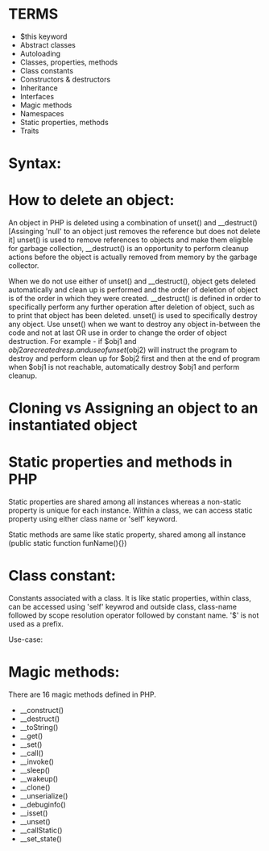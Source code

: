 # TERMS
- $this keyword
- Abstract classes
- Autoloading
- Classes, properties, methods
- Class constants
- Constructors & destructors
- Inheritance
- Interfaces
- Magic methods
- Namespaces
- Static properties, methods
- Traits

# Syntax:
<!-- <?php
class className{

    public $classProperty;
    
}

$someClassInstance = new className();
$someClassInstance->classProperty = 'someValue';
$someClassInstance->classMethod()
?> -->

# How to delete an object:
An object in PHP is deleted using a combination of unset() and __destruct() [Assinging 'null' to an object just removes the reference but does not delete it]
unset() is used to remove references to objects and make them eligible for garbage collection, __destruct() is an opportunity to perform cleanup actions before the object is actually removed from memory by the garbage collector.

When we do not use either of unset() and __destruct(), object gets deleted automatically and clean up is performed and the order of deletion of object is of the order in which they were created. __destruct() is defined in order to specifically perform any further operation after deletion of object, such as to print that object has been deleted.
unset() is used to specifically destroy any object. Use unset() when we want to destroy any object in-between the code and not at last OR use in order to change the order of object destruction. For example - if $obj1 and $obj2 are created resp. and use of unset($obj2) will instruct the program to destroy and perform clean up for $obj2 first and then at the end of program when $obj1 is not reachable, automatically destroy $obj1 and perform cleanup.

# Cloning vs Assigning an object to an instantiated object

<!-- <?php

    $obj1 = new someClass();

    $obj2 = $obj1;
    echo ($obj2 === $obj1) [output: 1/true]

    $obj3 = clone $obj1;
    var_dump($obj3 === $obj1) [output: bool(false)]
?> -->

# Static properties and methods in PHP

Static properties are shared among all instances whereas a non-static property is unique for each instance.
Within a class, we can access static property using either class name or 'self' keyword.

<!-- <?php 

class MyClass {
    static $changeCounter = 0;

    public function __construct() {
        self::$changeCounter++;     
        //MyClass::$changeCounter++; ('self' keyword can be used only within class, like 'this' keyword)
    }

}

$newInstance = new MyClass();
echo MyClass::$changeCounter.PHP_EOL; //output : 1 (Accessed using class name, not instance)

$newInstance2 = new MyClass();
echo MyClass::$changeCounter.PHP_EOL; //output : 2 (Accessed using class name, not instance)

$newInstance3 = new MyClass();
echo MyClass::$changeCounter.PHP_EOL; //output : 3 (Accessed using class name, not instance)

NOTE: If same code had been written using non-static property and printed after each instantiation, then each output would have been 3

?> -->
Static methods are same like static property, shared among all instance (public static function funName(){})

# Class constant: 
Constants associated with a class. It is like static properties, within class, can be accessed using 'self' keywrod and outside class, class-name followed by scope resolution operator followed by constant name. '$' is not used as a prefix.

<!-- <?php
  class Maths{

    const PI = 3.14;

    public function display_PI(){
        echo self::PI;
    }
}

$radius = 2;
$perimeter = 2*(Maths::PI)*($radius);
echo $perimeter.PHP_EOL;                //Output: 12.56
?> -->

Use-case:

# Magic methods:
There are 16 magic methods defined in PHP. 

- __construct()
- __destruct()
- __toString()
- __get()
- __set()
- __call()
- __invoke()
- __sleep()
- __wakeup()
- __clone()
- __unserialize()
- __debuginfo()
- __isset()
- __unset()
- __callStatic()
- __set_state()


